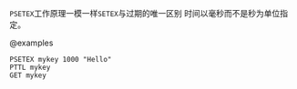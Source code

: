 `PSETEX`工作原理一模一样`SETEX`与过期的唯一区别
时间以毫秒而不是秒为单位指定。

@examples

```cli
PSETEX mykey 1000 "Hello"
PTTL mykey
GET mykey
```
